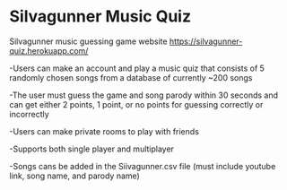 # Silvagunner Music Quiz
 Silvagunner music guessing game website
 https://silvagunner-quiz.herokuapp.com/

-Users can make an account and play a music quiz that consists of 5 randomly chosen songs from a database of currently ~200 songs

-The user must guess the game and song parody within 30 seconds and can get either 2 points, 1 point, or no points for guessing correctly or incorrectly

-Users can make private rooms to play with friends

-Supports both single player and multiplayer

-Songs cans be added in the Siivagunner.csv file (must include youtube link, song name, and parody name)
